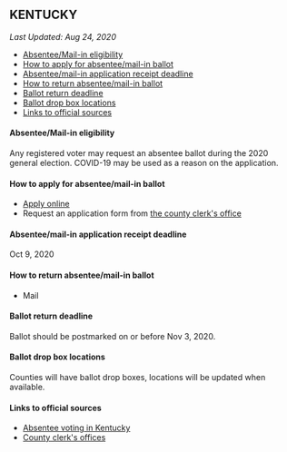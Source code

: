 ## KENTUCKY

*Last Updated: Aug 24, 2020*

* [Absentee/Mail-in eligibility](#absenteemail-in-eligibility)
* [How to apply for absentee/mail-in ballot](#how-to-apply-for-absenteemail-in-ballot)
* [Absentee/mail-in application receipt deadline](#absenteemail-in-application-receipt-deadline)
* [How to return absentee/mail-in ballot](#how-to-return-absenteemail-in-ballot)
* [Ballot return deadline](#ballot-return-deadline)
* [Ballot drop box locations](#ballot-drop-box-locations)
* [Links to official sources](#links-to-official-sources)


#### Absentee/Mail-in eligibility
Any registered voter may request an absentee ballot during the 2020 general election. COVID-19 may be used as a reason on the application.


#### How to apply for absentee/mail-in ballot
* [Apply online](https://vrsws.sos.ky.gov/abrweb/)
* Request an application form from [the county clerk's office](https://elect.ky.gov/About-Us/Pages/County-Clerks.aspx)


#### Absentee/mail-in application receipt deadline
Oct 9, 2020


#### How to return absentee/mail-in ballot
* Mail


#### Ballot return deadline
Ballot should be postmarked on or before Nov 3, 2020.


#### Ballot drop box locations
Counties will have ballot drop boxes, locations will be updated when available.


#### Links to official sources
* [Absentee voting in Kentucky](https://elect.ky.gov/Voters/Pages/Absentee-Voting.aspx)
* [County clerk's offices](https://elect.ky.gov/About-Us/Pages/County-Clerks.aspx)
